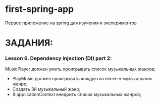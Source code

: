 # first-spring-app
Первое приложение на spring для изучения и экспериментов


# ЗАДАНИЯ:
### Lesson 6. Dependency Injection (DI) part 2:
MusicPlayer должен уметь проигрывать список музыкальных жанров;
   - PlayMusic должен проигрывать каждую из песен в музыкальном жанре;
   - Создать 3й музыкальный жанр; 
   - В applicationContext внедрить список музыкальных жанров;